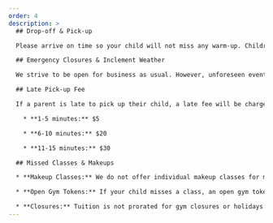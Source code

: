 ```yaml
---
order: 4
description: >
  ## Drop-off & Pick-up

  Please arrive on time so your child will not miss any warm-up. Children are not permitted to wait outside for their parents. Please pick your child up, on time, inside our facility. At drop-off, all students must have a parent remain with them until their class enters the gym.

  ## Emergency Closures & Inclement Weather

  We strive to be open for business as usual. However, unforeseen events like severe weather, natural disasters, or building emergencies may occasionally cause closures. During these times, we recommend calling the gym to confirm our status. Please check our Facebook & Instagram pages as well as your email for weather updates and closure information.

  ## Late Pick-up Fee

  If a parent is late to pick up their child, a late fee will be charged. This fee applies to all programs and is due at the time of pick-up. If a child is not picked up within 30 minutes of the class ending, we will call the emergency contacts listed on your account. If we are unable to reach anyone, we will contact the local authorities. Late fees are assessed **per student**:

    * **1-5 minutes:** $5

    * **6-10 minutes:** $20

    * **11-15 minutes:** $30

  ## Missed Classes & Makeups

  * **Makeup Classes:** We do not offer individual makeup classes for missed sessions. However, we offer [open gym](/programs/open-gym) tokens as an alternative. Attending open gym is entirely optional. We understand that scheduling conflicts can arise.

  * **Open Gym Tokens:** If your child misses a class, an open gym token is applied automatically to their account. You can receive up to two tokens per month which expire one year from the date it was issued. These tokens cannot be redeemed for anything other than an open gym.

  * **Closures:** Tuition is not prorated for gym closures or holidays.
---
```

